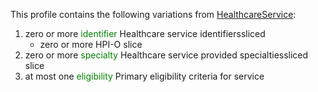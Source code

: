 This profile contains the following variations from [HealthcareService](http://hl7.org/fhir/STU3/HealthcareService):


1. zero or more <span style='color:green'>identifier</span> Healthcare service identifierssliced
   * zero or more HPI-O slice
1. zero or more <span style='color:green'>specialty</span> Healthcare service provided specialtiessliced
    slice
1. at most one <span style='color:green'>eligibility</span> Primary eligibility criteria for service
